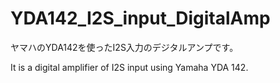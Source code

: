 # YDA142_I2S_input_DigitalAmp
ヤマハのYDA142を使ったI2S入力のデジタルアンプです。

It is a digital amplifier of I2S input using Yamaha YDA 142.
